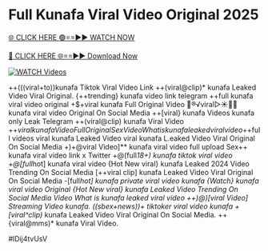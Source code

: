 # Full Kunafa Viral Video Original 2025


[🌐 CLICK HERE 🟢==►► WATCH NOW](https://cutt.ly/te57wshS)

[🔴 CLICK HERE 🌐==►► Download Now](https://cutt.ly/te57wshS)

[![WATCH Videos](https://i.imgur.com/dJHk4Zq.gif)](https://cutt.ly/te57wshS)





























++(((viral+to))kunafa Tiktok Viral Video Link
++(viral@clip)* kunafa Leaked Video Viral Original. {++trending} kunafa video link telegram ++full kunafa viral video original
+$+viral kunafa Full Original Video
👙®️√viral▷☀️👄💥 kunafa viral video Original On Social Media ++[viral} kunafa Videos kunafa only Leak Telegram  ++(viral@clip) kunafa Viral Video +$+viral kunafa Video Full Original Sex Video What is kunafa leaked viral video +%+viral kunafa Tiktok Video Full Original Sex +$+full videos viral kunafa Leaked Video viral kunafa L.eaked Video Viral Original On Social Media +)+@viral Video]** kunafa viral video full upload Sex++ kunafa viral video link x Twitter +@(full*18+) kunafa tiktok viral video
+@[full*hot] kunafa viral video
{Hot New viral} kunafa Leaked 2024 Video Trending On Social Media
[++viral clip] kunafa Leaked Video Viral Original On Social Media -[full*hot] kunafa private viral video kunafa
{Watch} kunafa viral video Original
{Hot New viral} kunafa Leaked Video Trending On Social Media Video What is kunafa leaked viral video
++)@)[viral Video] Streaming Video kunafa. ((sbex+news))+ tiktoker viral video kunafa
+[viral^clip)* kunafa Leaked Video Viral Original On Social Media.
++{viral@mms)* kunafa Viral Video.


#lDij4tvUsV
